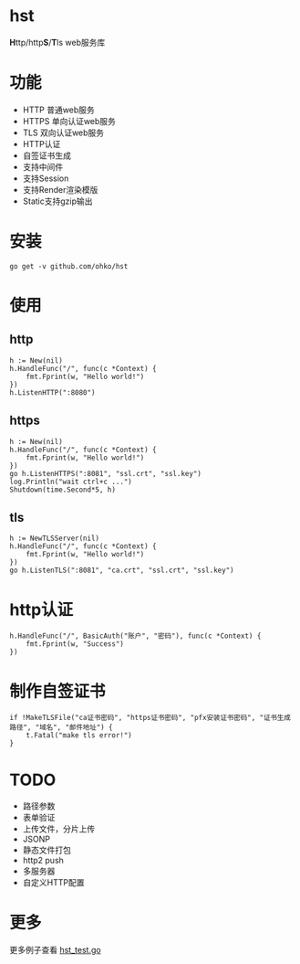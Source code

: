 # hst
**H**ttp/http**S**/**T**ls web服务库

# 功能
- HTTP 普通web服务
- HTTPS 单向认证web服务
- TLS 双向认证web服务
- HTTP认证
- 自签证书生成
- 支持中间件
- 支持Session
- 支持Render渲染模版
- Static支持gzip输出

# 安装
``` shell
go get -v github.com/ohko/hst
```

# 使用
## http
``` golang
h := New(nil)
h.HandleFunc("/", func(c *Context) {
    fmt.Fprint(w, "Hello world!")
})
h.ListenHTTP(":8080")
```

## https
``` golang
h := New(nil)
h.HandleFunc("/", func(c *Context) {
    fmt.Fprint(w, "Hello world!")
})
go h.ListenHTTPS(":8081", "ssl.crt", "ssl.key")
log.Println("wait ctrl+c ...")
Shutdown(time.Second*5, h)
```

## tls
``` golang
h := NewTLSServer(nil)
h.HandleFunc("/", func(c *Context) {
    fmt.Fprint(w, "Hello world!")
})
go h.ListenTLS(":8081", "ca.crt", "ssl.crt", "ssl.key")
```

# http认证
``` golang
h.HandleFunc("/", BasicAuth("账户", "密码"), func(c *Context) {
    fmt.Fprint(w, "Success")
})
```

# 制作自签证书
``` golang
if !MakeTLSFile("ca证书密码", "https证书密码", "pfx安装证书密码", "证书生成路径", "域名", "邮件地址") {
    t.Fatal("make tls error!")
}
```

# TODO
- 路径参数
- 表单验证
- 上传文件，分片上传
- JSONP
- 静态文件打包
- http2 push
- 多服务器
- 自定义HTTP配置

# 更多
更多例子查看 [hst_test.go](blob/master/hst_test.go)